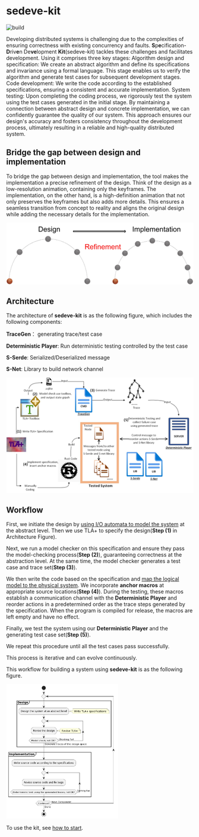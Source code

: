 # sedeve-kit

![build](https://github.com/scuptio/sedeve-kit/actions/workflows/build.yaml/badge.svg)




Developing distributed systems is challenging due to the complexities of ensuring correctness with existing concurrency and faults. 
**S**p**e**cification-**D**riv**e**n De**ve**lopment **Kit**(sedeve-kit) tackles these challenges and facilitates development.
Using it comprises three key stages:
Algorithm design and specification: We create an abstract algorithm and define its specifications and invariance using a formal language. This stage enables us to verify the algorithm and generate test cases for subsequent development stages.
Code development: We write the code according to the established specifications, ensuring a consistent and accurate implementation.
System testing: Upon completing the coding process, we rigorously test the system using the test cases generated in the initial stage.
By maintaining a connection between abstract design and concrete implementation, we can confidently guarantee the quality of our system. This approach ensures our design's accuracy and fosters consistency throughout the development process, ultimately resulting in a reliable and high-quality distributed system.

## Bridge the gap between design and implementation

To bridge the gap between design and implementation,
the tool makes the implementation a precise refinement of the design. 
Think of the design as a low-resolution animation, containing only the keyframes. The implementation, on the other hand, is a high-definition animation that not only preserves the keyframes but also adds more details. This ensures a seamless transition from concept to reality and aligns the original design while adding the necessary details for the implementation.

![architecture](doc/figure/keyframe.jpg)


## Architecture

The architecture of **sedeve-kit** is as the following figure, which includes the following components:

**TraceGen**： generating trace/test case

**Deterministic Player**: Run deterministic testing controlled by the test case

**S-Serde**: Serialized/Deserialized message

**S-Net**: Library to build network channel


![architecture](doc/figure/architecture.jpg)

## Workflow


First, we initiate the design by [using I/O automata to model the system](doc/model_the_system.md) at the abstract level.
Then we use TLA+ to specify the design(__Step (1)__ in Architecture Figure). 

Next, we run a model checker on this specification and ensure they pass the model-checking process(__Step (2)__), guaranteeing correctness at the abstraction level.
At the same time, the model checker generates a test case and trace set(__Step (3)__).


We then write the code based on the specification and [map the logical model to the physical system](doc/from_design_to_code.md).
We incorporate **anchor macros** at appropriate source locations(__Step (4)__). 
During the testing, these macros establish a communication channel with the **Deterministic Player** and reorder actions in a predetermined order as the trace steps generated by the specification.
When the program is compiled for release, the macros are left empty and have no effect.

Finally, we test the system using our **Deterministic Player** and the generating test case set(__Step (5)__). 

We repeat this procedure until all the test cases pass successfully.

This process is iterative and can evolve continuously. 


This workflow for building a system using **sedeve-kit** is as the following figure.


<img src="doc/figure/workflow.png" width="60%" height="60%">

To use the kit, see [how to start](doc/how_to_start.md).








